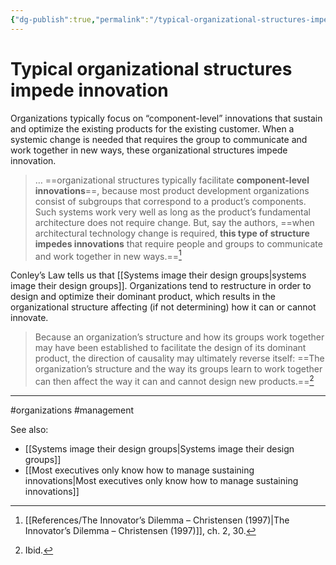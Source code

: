 ```yaml
---
{"dg-publish":true,"permalink":"/typical-organizational-structures-impede-innovation/"}
---
```



# Typical organizational structures impede innovation

Organizations typically focus on “component-level” innovations that sustain and optimize the existing products for the existing customer. When a systemic change is needed that requires the group to communicate and work together in new ways, these organizational structures impede innovation.

> … ==organizational structures typically facilitate **component-level innovations**==, because most product development organizations consist of subgroups that correspond to a product’s components. Such systems work very well as long as the product’s fundamental architecture does not require change. But, say the authors, ==when architectural technology change is required, **this type of structure impedes innovations** that require people and groups to communicate and work together in new ways.==[^1]

Conley’s Law tells us that [[Systems image their design groups\|systems image their design groups]]. Organizations tend to restructure in order to design and optimize their dominant product, which results in the organizational structure affecting (if not determining) how it can or cannot innovate.

> Because an organization’s structure and how its groups work together may have been established to facilitate the design of its dominant product, the direction of causality may ultimately reverse itself: ==The organization’s structure and the way its groups learn to work together can then affect the way it can and cannot design new products.==[^2]

---
#organizations #management 

See also:
- [[Systems image their design groups\|Systems image their design groups]]
- [[Most executives only know how to manage sustaining innovations\|Most executives only know how to manage sustaining innovations]]

[^1]: [[References/The Innovator’s Dilemma – Christensen (1997)\|The Innovator’s Dilemma – Christensen (1997)]], ch. 2, 30.
[^2]: Ibid.